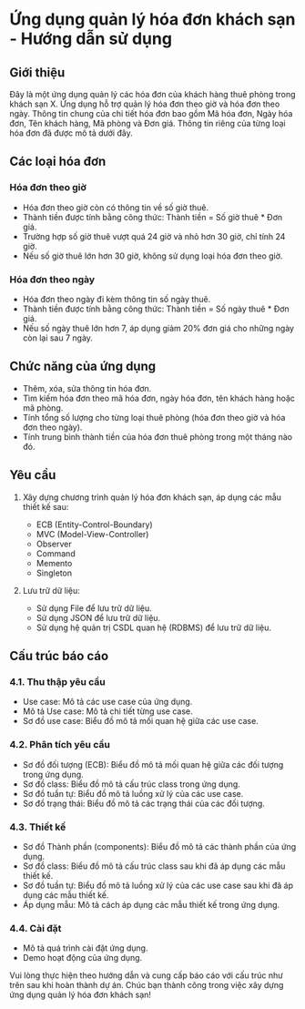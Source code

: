 # Ứng dụng quản lý hóa đơn khách sạn - Hướng dẫn sử dụng

## Giới thiệu

Đây là một ứng dụng quản lý các hóa đơn của khách hàng thuê phòng trong khách sạn X. Ứng dụng hỗ trợ quản lý hóa đơn theo giờ và hóa đơn theo ngày. Thông tin chung của chi tiết hóa đơn bao gồm Mã hóa đơn, Ngày hóa đơn, Tên khách hàng, Mã phòng và Đơn giá. Thông tin riêng của từng loại hóa đơn đã được mô tả dưới đây.

## Các loại hóa đơn

### Hóa đơn theo giờ

- Hóa đơn theo giờ còn có thông tin về số giờ thuê.
- Thành tiền được tính bằng công thức: Thành tiền = Số giờ thuê * Đơn giá.
- Trường hợp số giờ thuê vượt quá 24 giờ và nhỏ hơn 30 giờ, chỉ tính 24 giờ.
- Nếu số giờ thuê lớn hơn 30 giờ, không sử dụng loại hóa đơn theo giờ.

### Hóa đơn theo ngày

- Hóa đơn theo ngày đi kèm thông tin số ngày thuê.
- Thành tiền được tính bằng công thức: Thành tiền = Số ngày thuê * Đơn giá.
- Nếu số ngày thuê lớn hơn 7, áp dụng giảm 20% đơn giá cho những ngày còn lại sau 7 ngày.

## Chức năng của ứng dụng

- Thêm, xóa, sửa thông tin hóa đơn.
- Tìm kiếm hóa đơn theo mã hóa đơn, ngày hóa đơn, tên khách hàng hoặc mã phòng.
- Tính tổng số lượng cho từng loại thuê phòng (hóa đơn theo giờ và hóa đơn theo ngày).
- Tính trung bình thành tiền của hóa đơn thuê phòng trong một tháng nào đó.

## Yêu cầu

1. Xây dựng chương trình quản lý hóa đơn khách sạn, áp dụng các mẫu thiết kế sau:
   - ECB (Entity-Control-Boundary)
   - MVC (Model-View-Controller)
   - Observer
   - Command
   - Memento
   - Singleton

2. Lưu trữ dữ liệu:
   - Sử dụng File để lưu trữ dữ liệu.
   - Sử dụng JSON để lưu trữ dữ liệu.
   - Sử dụng hệ quản trị CSDL quan hệ (RDBMS) để lưu trữ dữ liệu.

## Cấu trúc báo cáo

### 4.1. Thu thập yêu cầu
- Use case: Mô tả các use case của ứng dụng.
- Mô tả Use case: Mô tả chi tiết từng use case.
- Sơ đồ use case: Biểu đồ mô tả mối quan hệ giữa các use case.

### 4.2. Phân tích yêu cầu
- Sơ đồ đối tượng (ECB): Biểu đồ mô tả mối quan hệ giữa các đối tượng trong ứng dụng.
- Sơ đồ class: Biểu đồ mô tả cấu trúc class trong ứng dụng.
- Sơ đồ tuần tự: Biểu đồ mô tả luồng xử lý của các use case.
- Sơ đồ trạng thái: Biểu đồ mô tả các trạng thái của các đối tượng.

### 4.3. Thiết kế
- Sơ đồ Thành phần (components): Biểu đồ mô tả các thành phần của ứng dụng.
- Sơ đồ class: Biểu đồ mô tả cấu trúc class sau khi đã áp dụng các mẫu thiết kế.
- Sơ đồ tuần tự: Biểu đồ mô tả luồng xử lý của các use case sau khi đã áp dụng các mẫu thiết kế.
- Áp dụng mẫu: Mô tả cách áp dụng các mẫu thiết kế trong ứng dụng.

### 4.4. Cài đặt
- Mô tả quá trình cài đặt ứng dụng.
- Demo hoạt động của ứng dụng.

Vui lòng thực hiện theo hướng dẫn và cung cấp báo cáo với cấu trúc như trên sau khi hoàn thành dự án. Chúc bạn thành công trong việc xây dựng ứng dụng quản lý hóa đơn khách sạn!

